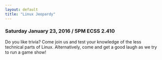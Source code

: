 ```yaml
---
layout: default
title: "Linux Jeopardy"
---
```


### Saturday January 23, 2016 / 5PM ECSS 2.410

Do you like trivia?  Come join us and test your knowledge of the less technical parts of Linux.  Alternatively, come and get a good laugh as we try to run a game show!
